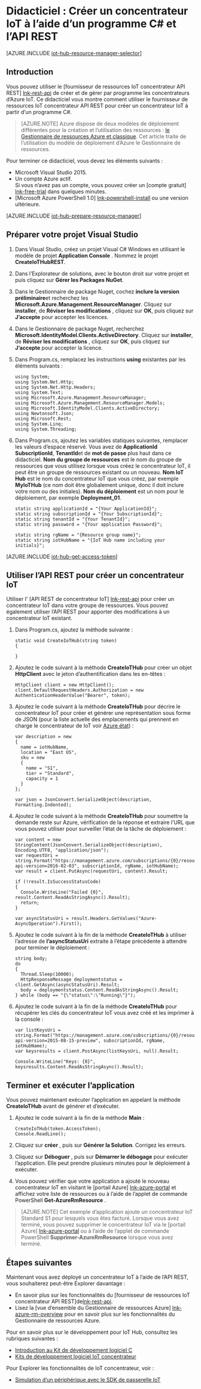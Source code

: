 <properties
    pageTitle="Créer un concentrateur IoT à l’aide de l’API REST | Microsoft Azure"
    description="Suivez ce didacticiel mise en route à l’aide de l’API REST pour créer un concentrateur IoT."
    services="iot-hub"
    documentationCenter=".net"
    authors="dominicbetts"
    manager="timlt"
    editor=""/>

<tags
     ms.service="iot-hub"
     ms.devlang="dotnet"
     ms.topic="article"
     ms.tgt_pltfrm="na"
     ms.workload="na"
     ms.date="08/16/2016"
     ms.author="dobett"/>

# <a name="tutorial-create-an-iot-hub-using-a-c-program-and-the-rest-api"></a>Didacticiel : Créer un concentrateur IoT à l’aide d’un programme C# et l’API REST

[AZURE.INCLUDE [iot-hub-resource-manager-selector](../../includes/iot-hub-resource-manager-selector.md)]

## <a name="introduction"></a>Introduction

Vous pouvez utiliser le [fournisseur de ressources IoT concentrateur API REST] [ lnk-rest-api] de créer et de gérer par programme les concentrateurs d’Azure IoT. Ce didacticiel vous montre comment utiliser le fournisseur de ressources IoT concentrateur API REST pour créer un concentrateur IoT à partir d’un programme C#.

> [AZURE.NOTE] Azure dispose de deux modèles de déploiement différentes pour la création et l’utilisation des ressources : [le Gestionnaire de ressources Azure et classique](../resource-manager-deployment-model.md).  Cet article traite de l’utilisation du modèle de déploiement d’Azure le Gestionnaire de ressources.

Pour terminer ce didacticiel, vous devez les éléments suivants :

- Microsoft Visual Studio 2015.
- Un compte Azure actif. <br/>Si vous n’avez pas un compte, vous pouvez créer un [compte gratuit] [ lnk-free-trial] dans quelques minutes.
- [Microsoft Azure PowerShell 1.0] [ lnk-powershell-install] ou une version ultérieure.

[AZURE.INCLUDE [iot-hub-prepare-resource-manager](../../includes/iot-hub-prepare-resource-manager.md)]

## <a name="prepare-your-visual-studio-project"></a>Préparer votre projet Visual Studio

1. Dans Visual Studio, créez un projet Visual C# Windows en utilisant le modèle de projet **Application Console** . Nommez le projet **CreateIoTHubREST**.

2. Dans l’Explorateur de solutions, avec le bouton droit sur votre projet et puis cliquez sur **Gérer les Packages NuGet**.

3. Dans le Gestionnaire de package Nuget, cochez **inclure la version préliminaire**et recherchez les **Microsoft.Azure.Management.ResourceManager**. Cliquez sur **installer**, de **Réviser les modifications** , cliquez sur **OK**, puis cliquez sur **J’accepte** pour accepter les licences.

4. Dans le Gestionnaire de package Nuget, recherchez **Microsoft.IdentityModel.Clients.ActiveDirectory**.  Cliquez sur **installer**, de **Réviser les modifications** , cliquez sur **OK**, puis cliquez sur **J’accepte** pour accepter la licence.

6. Dans Program.cs, remplacez les instructions **using** existantes par les éléments suivants :

    ```
    using System;
    using System.Net.Http;
    using System.Net.Http.Headers;
    using System.Text;
    using Microsoft.Azure.Management.ResourceManager;
    using Microsoft.Azure.Management.ResourceManager.Models;
    using Microsoft.IdentityModel.Clients.ActiveDirectory;
    using Newtonsoft.Json;
    using Microsoft.Rest;
    using System.Linq;
    using System.Threading;
    ```
    
7. Dans Program.cs, ajoutez les variables statiques suivantes, remplacer les valeurs d’espace réservé. Vous avez de **ApplicationId** **SubscriptionId**, **TenantId**et de **mot de passe** plus haut dans ce didacticiel. **Nom du groupe de ressources** est le nom du groupe de ressources que vous utilisez lorsque vous créez le concentrateur IoT, il peut être un groupe de ressources existant ou un nouveau. **Nom IoT Hub** est le nom du concentrateur IoT que vous créez, par exemple **MyIoTHub** (ce nom doit être globalement unique, donc il doit inclure votre nom ou des initiales). **Nom du déploiement** est un nom pour le déploiement, par exemple **Deployment_01**.

    ```
    static string applicationId = "{Your ApplicationId}";
    static string subscriptionId = "{Your SubscriptionId}";
    static string tenantId = "{Your TenantId}";
    static string password = "{Your application Password}";
    
    static string rgName = "{Resource group name}";
    static string iotHubName = "{IoT Hub name including your initials}";
    ```

[AZURE.INCLUDE [iot-hub-get-access-token](../../includes/iot-hub-get-access-token.md)]

## <a name="use-the-rest-api-to-create-an-iot-hub"></a>Utiliser l’API REST pour créer un concentrateur IoT

Utiliser l' [API REST de concentrateur IoT] [ lnk-rest-api] pour créer un concentrateur IoT dans votre groupe de ressources. Vous pouvez également utiliser l’API REST pour apporter des modifications à un concentrateur IoT existant.

1. Dans Program.cs, ajoutez la méthode suivante :
    
    ```
    static void CreateIoTHub(string token)
    {
        
    }
    ```

2. Ajoutez le code suivant à la méthode **CreateIoTHub** pour créer un objet **HttpClient** avec le jeton d’authentification dans les en-têtes :

    ```
    HttpClient client = new HttpClient();
    client.DefaultRequestHeaders.Authorization = new AuthenticationHeaderValue("Bearer", token);
    ```

3. Ajoutez le code suivant à la méthode **CreateIoTHub** pour décrire le concentrateur IoT pour créer et générer une représentation sous forme de JSON (pour la liste actuelle des emplacements qui prennent en charge le concentrateur de IoT voir [Azure état][lnk-status]) :

    ```
    var description = new
    {
      name = iotHubName,
      location = "East US",
      sku = new
      {
        name = "S1",
        tier = "Standard",
        capacity = 1
      }
    };
    
    var json = JsonConvert.SerializeObject(description, Formatting.Indented);
    ```

4. Ajoutez le code suivant à la méthode **CreateIoTHub** pour soumettre la demande reste sur Azure, vérification de la réponse et extraire l’URL que vous pouvez utiliser pour surveiller l’état de la tâche de déploiement :

    ```
    var content = new StringContent(JsonConvert.SerializeObject(description), Encoding.UTF8, "application/json");
    var requestUri = string.Format("https://management.azure.com/subscriptions/{0}/resourcegroups/{1}/providers/Microsoft.devices/IotHubs/{2}?api-version=2016-02-03", subscriptionId, rgName, iotHubName);
    var result = client.PutAsync(requestUri, content).Result;
      
    if (!result.IsSuccessStatusCode)
    {
      Console.WriteLine("Failed {0}", result.Content.ReadAsStringAsync().Result);
      return;
    }
    
    var asyncStatusUri = result.Headers.GetValues("Azure-AsyncOperation").First();
    ```

5. Ajoutez le code suivant à la fin de la méthode **CreateIoTHub** à utiliser l’adresse de **l’asyncStatusUri** extraite à l’étape précédente à attendre pour terminer le déploiement :

    ```
    string body;
    do
    {
      Thread.Sleep(10000);
      HttpResponseMessage deploymentstatus = client.GetAsync(asyncStatusUri).Result;
      body = deploymentstatus.Content.ReadAsStringAsync().Result;
    } while (body == "{\"status\":\"Running\"}");
    ```

6. Ajoutez le code suivant à la fin de la méthode **CreateIoTHub** pour récupérer les clés du concentrateur IoT vous avez créé et les imprimer à la console :

    ```
    var listKeysUri = string.Format("https://management.azure.com/subscriptions/{0}/resourceGroups/{1}/providers/Microsoft.Devices/IotHubs/{2}/IoTHubKeys/listkeys?api-version=2015-08-15-preview", subscriptionId, rgName, iotHubName);
    var keysresults = client.PostAsync(listKeysUri, null).Result;
    
    Console.WriteLine("Keys: {0}", keysresults.Content.ReadAsStringAsync().Result);
    ```
    
## <a name="complete-and-run-the-application"></a>Terminer et exécuter l’application

Vous pouvez maintenant exécuter l’application en appelant la méthode **CreateIoTHub** avant de générer et d’exécuter.

1. Ajoutez le code suivant à la fin de la méthode **Main** :

    ```
    CreateIoTHub(token.AccessToken);
    Console.ReadLine();
    ```
    
2. Cliquez sur **créer** , puis sur **Générer la Solution**. Corrigez les erreurs.

3. Cliquez sur **Déboguer** , puis sur **Démarrer le débogage** pour exécuter l’application. Elle peut prendre plusieurs minutes pour le déploiement à exécuter.

4. Vous pouvez vérifier que votre application a ajouté le nouveau concentrateur IoT en visitant le [portail Azure] [ lnk-azure-portal] et affichez votre liste de ressources ou à l’aide de l’applet de commande PowerShell **Get-AzureRmResource** .

> [AZURE.NOTE] Cet exemple d’application ajoute un concentrateur IoT Standard S1 pour lesquels vous êtes facturé. Lorsque vous avez terminé, vous pouvez supprimer le concentrateur IoT via le [portail Azure] [ lnk-azure-portal] ou à l’aide de l’applet de commande PowerShell **Supprimer-AzureRmResource** lorsque vous avez terminé.

## <a name="next-steps"></a>Étapes suivantes

Maintenant vous avez déployé un concentrateur IoT à l’aide de l’API REST, vous souhaiterez peut-être Explorer davantage :

- En savoir plus sur les fonctionnalités du [fournisseur de ressources IoT concentrateur API REST]de[lnk-rest-api].
- Lisez la [vue d’ensemble du Gestionnaire de ressources Azure] [ lnk-azure-rm-overview] pour en savoir plus sur les fonctionnalités du Gestionnaire de ressources Azure.

Pour en savoir plus sur le développement pour IoT Hub, consultez les rubriques suivantes :

- [Introduction au Kit de développement logiciel C][lnk-c-sdk]
- [Kits de développement logiciel IoT concentrateur][lnk-sdks]

Pour Explorer les fonctionnalités de IoT concentrateur, voir :

- [Simulation d’un périphérique avec le SDK de passerelle IoT][lnk-gateway]

<!-- Links -->
[lnk-free-trial]: https://azure.microsoft.com/pricing/free-trial/
[lnk-azure-portal]: https://portal.azure.com/
[lnk-status]: https://azure.microsoft.com/status/
[lnk-powershell-install]: ../powershell-install-configure.md
[lnk-rest-api]: https://msdn.microsoft.com/library/mt589014.aspx
[lnk-azure-rm-overview]: ../azure-resource-manager/resource-group-overview.md

[lnk-c-sdk]: iot-hub-device-sdk-c-intro.md
[lnk-sdks]: iot-hub-devguide-sdks.md

[lnk-gateway]: iot-hub-linux-gateway-sdk-simulated-device.md
